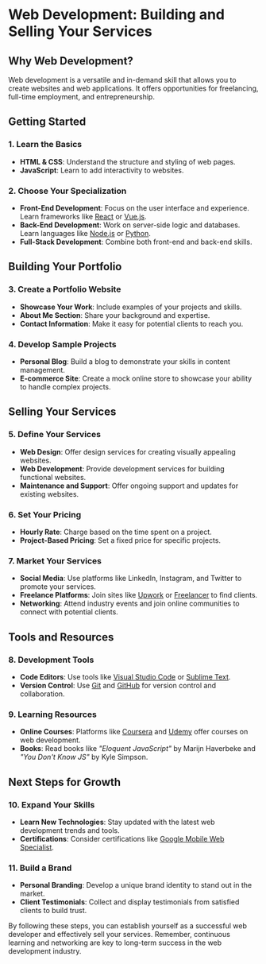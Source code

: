 # Web Development: Building and Selling Your Services

## Why Web Development?
Web development is a versatile and in-demand skill that allows you to create websites and web applications. It offers opportunities for freelancing, full-time employment, and entrepreneurship.

## Getting Started

### 1. Learn the Basics
- **HTML & CSS**: Understand the structure and styling of web pages.
- **JavaScript**: Learn to add interactivity to websites.

### 2. Choose Your Specialization
- **Front-End Development**: Focus on the user interface and experience. Learn frameworks like [React](https://reactjs.org/) or [Vue.js](https://vuejs.org/).
- **Back-End Development**: Work on server-side logic and databases. Learn languages like [Node.js](https://nodejs.org/) or [Python](https://www.python.org/).
- **Full-Stack Development**: Combine both front-end and back-end skills.

## Building Your Portfolio

### 3. Create a Portfolio Website
- **Showcase Your Work**: Include examples of your projects and skills.
- **About Me Section**: Share your background and expertise.
- **Contact Information**: Make it easy for potential clients to reach you.

### 4. Develop Sample Projects
- **Personal Blog**: Build a blog to demonstrate your skills in content management.
- **E-commerce Site**: Create a mock online store to showcase your ability to handle complex projects.

## Selling Your Services

### 5. Define Your Services
- **Web Design**: Offer design services for creating visually appealing websites.
- **Web Development**: Provide development services for building functional websites.
- **Maintenance and Support**: Offer ongoing support and updates for existing websites.

### 6. Set Your Pricing
- **Hourly Rate**: Charge based on the time spent on a project.
- **Project-Based Pricing**: Set a fixed price for specific projects.

### 7. Market Your Services
- **Social Media**: Use platforms like LinkedIn, Instagram, and Twitter to promote your services.
- **Freelance Platforms**: Join sites like [Upwork](https://www.upwork.com/) or [Freelancer](https://www.freelancer.com/) to find clients.
- **Networking**: Attend industry events and join online communities to connect with potential clients.

## Tools and Resources

### 8. Development Tools
- **Code Editors**: Use tools like [Visual Studio Code](https://code.visualstudio.com/) or [Sublime Text](https://www.sublimetext.com/).
- **Version Control**: Use [Git](https://git-scm.com/) and [GitHub](https://github.com/) for version control and collaboration.

### 9. Learning Resources
- **Online Courses**: Platforms like [Coursera](https://www.coursera.org/) and [Udemy](https://www.udemy.com/) offer courses on web development.
- **Books**: Read books like *"Eloquent JavaScript"* by Marijn Haverbeke and *"You Don't Know JS"* by Kyle Simpson.

## Next Steps for Growth

### 10. Expand Your Skills
- **Learn New Technologies**: Stay updated with the latest web development trends and tools.
- **Certifications**: Consider certifications like [Google Mobile Web Specialist](https://developers.google.com/training/certification/mobile-web-specialist).

### 11. Build a Brand
- **Personal Branding**: Develop a unique brand identity to stand out in the market.
- **Client Testimonials**: Collect and display testimonials from satisfied clients to build trust.

By following these steps, you can establish yourself as a successful web developer and effectively sell your services. Remember, continuous learning and networking are key to long-term success in the web development industry. 